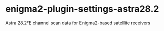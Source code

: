 # enigma2-plugin-settings-astra28.2
Astra 28.2°E channel scan data for Enigma2-based satellite receivers
